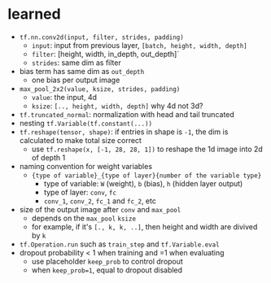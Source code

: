 # learned

- `tf.nn.conv2d(input, filter, strides, padding)`
  - `input`: input from previous layer, `[batch, height, width, depth]`
  - `filter`: [height, width, in_depth, out_depth]`
  - `strides`: same dim as filter
- bias term has same dim as `out_depth`
  - one bias per output image
- `max_pool_2x2(value, ksize, strides, padding)`
  - `value`: the input, 4d
  - `ksize`: `[.., height, width, depth]` why 4d not 3d?
- `tf.truncated_normal`: normalization with head and tail truncated
- nesting `tf.Variable(tf.constant(...))`
- `tf.reshape(tensor, shape)`: if entries in shape is `-1`, the dim is calculated to make total size correct
  - use `tf.reshape(x, [-1, 28, 28, 1])` to reshape the 1d image into 2d of depth 1
- naming convention for weight variables
  - `{type of variable}_{type of layer}{number of the variable type}`
    - type of variable: `W` (weight), `b` (bias), `h` (hidden layer output)
    - type of layer: `conv`, `fc`
    - `conv_1`, `conv_2`, `fc_1` and `fc_2`, etc
- size of the output image after `conv` and `max_pool`
  - depends on the `max_pool` `ksize`
  - for example, if it's `[., k, k, ..]`, then height and width are divived by `k`
- `tf.Operation.run` such as `train_step` and `tf.Variable.eval`
- dropout probability < 1 when training and =1 when evaluating
  - use placeholder `keep_prob` to control dropout
  - when `keep_prob=1`, equal to dropout disabled